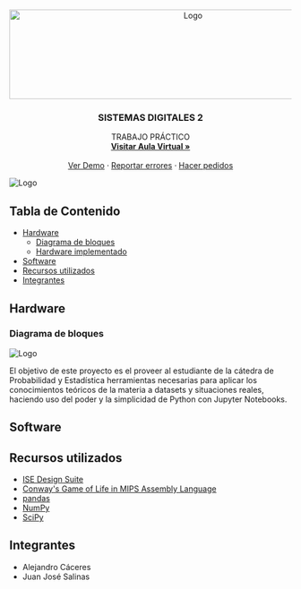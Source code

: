 <br />
<p align="center">
  <a href="https://github.com/github_username/Laboratorio">
    <img src="https://www.extremetech.com/wp-content/uploads/2019/05/MIPS-Banner-223x126.jpg" alt="Logo" width="640" height="160">
  </a>

  <h3 align="center">SISTEMAS DIGITALES 2</h3>

  <p align="center">
    TRABAJO PRÁCTICO
    <br />
    <a href="https://eaula.ing.una.py/course/view.php?id=34"><strong>Visitar Aula Virtual »</strong></a>
    <br />
    <br />
    <a href="https://github.com/pyefiuna/Laboratorio">Ver Demo</a>
    ·
    <a href="https://github.com/pyefiuna/Laboratorio/issues">Reportar errores</a>
    ·
    <a href="https://github.com/pyefiuna/Laboratorio/issues">Hacer pedidos</a>
  </p>
</p>


<img src="https://www.smbc-comics.com/comics/1586708147-20200412b.png" alt="Logo">

## Tabla de Contenido

* [Hardware](#hardware)
  * [Diagrama de bloques](#herramientas-utilizadas)
  * [Hardware implementado](#hardware-implementado)
* [Software](#software)
* [Recursos utilizados](#recursos-utilizados)
* [Integrantes](#integrantes)



<!-- SOBRE EL PROYECTO -->
## Hardware

### Diagrama de bloques
<img src="https://www.researchgate.net/profile/Thomas_Barr/publication/4346856/figure/fig1/AS:394644325191703@1471101947592/Block-Diagram-of-MIPS-Processor.png" alt="Logo">

El objetivo de este proyecto es el proveer al estudiante de la cátedra de Probabilidad y Estadística herramientas necesarias para aplicar los conocimientos teóricos de la materia a datasets y situaciones reales, haciendo uso del poder y la simplicidad de Python con Jupyter Notebooks.


## Software


## Recursos utilizados

* [ISE Design Suite](https://www.xilinx.com/products/design-tools/ise-design-suite.html)
* [Conway's Game of Life in MIPS Assembly Language](https://github.com/hackmak/GoL-MIPS)
* [pandas](https://pandas.pydata.org/)
* [NumPy](https://numpy.org/)
* [SciPy](https://www.scipy.org/)



## Integrantes

* Alejandro Cáceres
* Juan José Salinas



[product-screenshot]: https://fiverr-res.cloudinary.com/images/t_main1,q_auto,f_auto,q_auto,f_auto/gigs/166073512/original/8d38f82581e58de40ed5b587ce6d15aaaac49bf2/solve-data-science-machine-learning-deep-learning-problems.png
